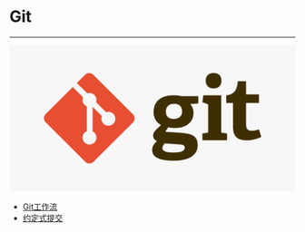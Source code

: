 # Git

---

![Git](./images/title.png)

- [Git工作流](/repository/Tools/Git/docs/Gitflow.md#GitWorkflow)
- [约定式提交](/repository/Tools/Git/docs/ConventionalCommits.md#约定式提交)
